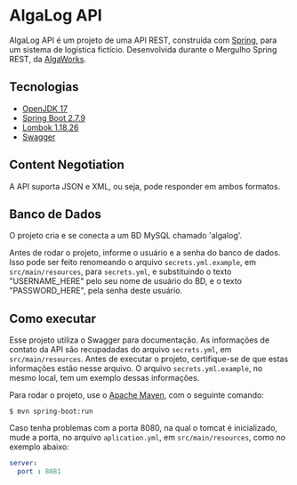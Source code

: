 # AlgaLog API

AlgaLog API é um projeto de uma API REST, construída com 
[Spring](https://spring.io/), para um sistema de logística fictício. 
Desenvolvida durante o Mergulho Spring REST, da 
[AlgaWorks](https://www.algaworks.com/).

## Tecnologias

- [OpenJDK 17](https://openjdk.org/projects/jdk/17/)
- [Spring Boot 2.7.9](https://spring.io/)
- [Lombok 1.18.26](https://projectlombok.org/)
- [Swagger](https://swagger.io/)

## Content Negotiation

A API suporta JSON e XML, ou seja, pode responder em ambos formatos.

## Banco de Dados

O projeto cria e se conecta a um BD MySQL chamado 'algalog'.

Antes de rodar o projeto, informe o usuário e a senha do banco de dados.
Isso pode ser feito renomeando o arquivo `secrets.yml.example`, em 
`src/main/resources`, para `secrets.yml`, e substituindo o texto "USERNAME_HERE" 
pelo seu nome de usuário do BD, e o texto "PASSWORD_HERE", pela senha deste 
usuário. 

## Como executar

Esse projeto utiliza o Swagger para documentação. As informações de contato da 
API são recupadadas do arquivo `secrets.yml`, em `src/main/resources`. Antes de 
executar o projeto, certifique-se de que estas informações estão nesse arquivo.
O arquivo `secrets.yml.example`, no mesmo local, tem um exemplo dessas 
informações.

Para rodar o projeto, use o [Apache Maven](https://maven.apache.org/), com o 
seguinte comando:

`$ mvn spring-boot:run`

Caso tenha problemas com a porta 8080, na qual o tomcat é inicializado, mude a 
porta, no arquivo `aplication.yml`, em `src/main/resources`, como no exemplo abaixo:
```yml
server:
  port : 8081
```

